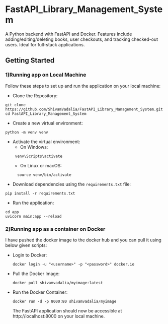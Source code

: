 # FastAPI_Library_Management_System
A Python backend with FastAPI and Docker. Features include adding/editing/deleting books, user checkouts, and tracking checked-out users. Ideal for full-stack applications.

## Getting Started
### 1)Running app on Local Machine
Follow these steps to set up and run the application on your local machine:

 - Clone the Repository:
  ```
  git clone https://github.com/ShivamVadalia/FastAPI_Library_Management_System.git
  cd FastAPI_Library_Management_System
  ```  
 - Create a new virtual environment:
  ```
  python -m venv venv
  ```
 - Activate the virtual environment:
    - On Windows:
    ```
     venv\Scripts\activate
    ```
    - On Linux or macOS:
    ```
      source venv/bin/activate
    ```
  - Download dependencies using the `requirements.txt` file:
  ```
  pip install -r requirements.txt
  ```
  - Run the application:
  ```
  cd app
  uvicorn main:app --reload
  ```

### 2)Running app as a container on Docker 
I have pushed the docker image to the docker hub and you can pull it using below given scripts:

- Login to Docker:
  ```
  docker login -u "<username>" -p "<password>" docker.io 
  ```
- Pull the Docker Image:
  ```
  docker pull shivamvadalia/myimage:latest
  ```
- Run the Docker Container: 
  ```
  docker run -d -p 8000:80 shivamvadalia/myimage
  ```

  The FastAPI application should now be accessible at http://localhost:8000 on your local machine.

